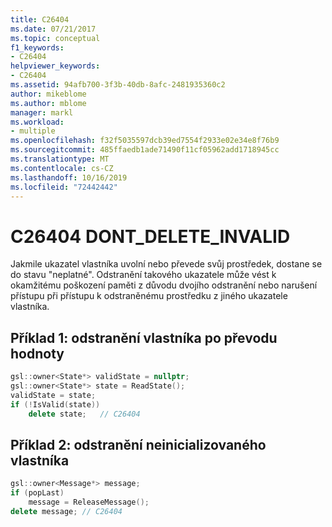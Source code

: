 ```yaml
---
title: C26404
ms.date: 07/21/2017
ms.topic: conceptual
f1_keywords:
- C26404
helpviewer_keywords:
- C26404
ms.assetid: 94afb700-3f3b-40db-8afc-2481935360c2
author: mikeblome
ms.author: mblome
manager: markl
ms.workload:
- multiple
ms.openlocfilehash: f32f5035597dcb39ed7554f2933e02e34e8f76b9
ms.sourcegitcommit: 485ffaedb1ade71490f11cf05962add1718945cc
ms.translationtype: MT
ms.contentlocale: cs-CZ
ms.lasthandoff: 10/16/2019
ms.locfileid: "72442442"
---
```

# <a name="c26404--dont_delete_invalid"></a>C26404 DONT_DELETE_INVALID
Jakmile ukazatel vlastníka uvolní nebo převede svůj prostředek, dostane se do stavu "neplatné".
Odstranění takového ukazatele může vést k okamžitému poškození paměti z důvodu dvojího odstranění nebo narušení přístupu při přístupu k odstraněnému prostředku z jiného ukazatele vlastníka.

## <a name="example-1-deleting-an-owner-after-transferring-its-value"></a>Příklad 1: odstranění vlastníka po převodu hodnoty

```cpp
gsl::owner<State*> validState = nullptr;
gsl::owner<State*> state = ReadState();
validState = state;
if (!IsValid(state))
    delete state;   // C26404
```

## <a name="example-2-deleting-an-uninitialized-owner"></a>Příklad 2: odstranění neinicializovaného vlastníka

```cpp
gsl::owner<Message*> message;
if (popLast)
    message = ReleaseMessage();
delete message; // C26404
```
